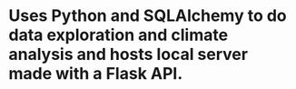 # Uses Python and SQLAlchemy to do data exploration and climate analysis and hosts local server made with a Flask API.

